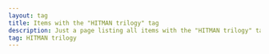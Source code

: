```yaml
---
layout: tag
title: Items with the "HITMAN trilogy" tag
description: Just a page listing all items with the "HITMAN trilogy" tag
tag: HITMAN trilogy
---
```

